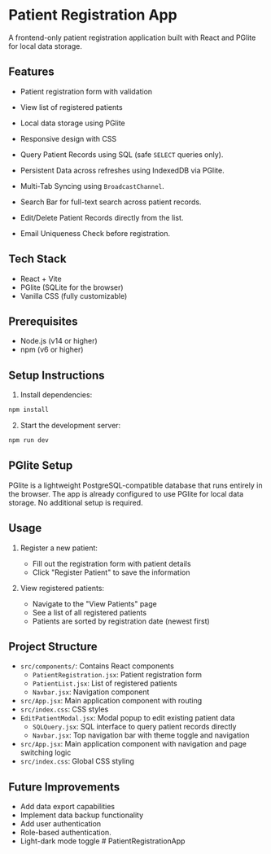 # Patient Registration App

A frontend-only patient registration application built with React and PGlite for local data storage.

## Features
- Patient registration form with validation
- View list of registered patients
- Local data storage using PGlite
- Responsive design with CSS
- Query Patient Records using SQL (safe `SELECT` queries only).
- Persistent Data across refreshes using IndexedDB via PGlite.
- Multi-Tab Syncing using `BroadcastChannel`.

- Search Bar for full-text search across patient records.
- Edit/Delete Patient Records directly from the list.
- Email Uniqueness Check before registration.

##  Tech Stack
- React + Vite
- PGlite (SQLite for the browser)
- Vanilla CSS (fully customizable)

## Prerequisites
- Node.js (v14 or higher)
- npm (v6 or higher)

## Setup Instructions

1. Install dependencies:
```bash
npm install
```

2. Start the development server:
```bash
npm run dev
```


## PGlite Setup

PGlite is a lightweight PostgreSQL-compatible database that runs entirely in the browser. The app is already configured to use PGlite for local data storage. No additional setup is required.

## Usage

1. Register a new patient:
   - Fill out the registration form with patient details
   - Click "Register Patient" to save the information

2. View registered patients:
   - Navigate to the "View Patients" page
   - See a list of all registered patients
   - Patients are sorted by registration date (newest first)

## Project Structure

- `src/components/`: Contains React components
  - `PatientRegistration.jsx`: Patient registration form
  - `PatientList.jsx`: List of registered patients
  - `Navbar.jsx`: Navigation component
- `src/App.jsx`: Main application component with routing
- `src/index.css`: CSS styles
- `EditPatientModal.jsx`: Modal popup to edit existing patient data
  - `SQLQuery.jsx`: SQL interface to query patient records directly
  - `Navbar.jsx`: Top navigation bar with theme toggle and navigation
- `src/App.jsx`: Main application component with navigation and page switching logic
- `src/index.css`: Global CSS styling

## Future Improvements
- Add data export capabilities
- Implement data backup functionality
- Add user authentication
- Role-based authentication.
- Light-dark mode toggle
#   P a t i e n t R e g i s t r a t i o n A p p 
 
 